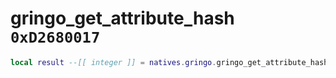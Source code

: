 # gringo_get_attribute_hash `0xD2680017`

```lua
local result --[[ integer ]] = natives.gringo.gringo_get_attribute_hash(_unk0 --[[ integer ]])
```
